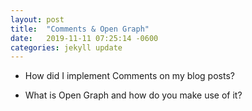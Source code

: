 ```yaml
---
layout: post
title:  "Comments & Open Graph"
date:   2019-11-11 07:25:14 -0600
categories: jekyll update
---
```

- How did I implement Comments on my blog posts?


- What is Open Graph and how do you make use of it?